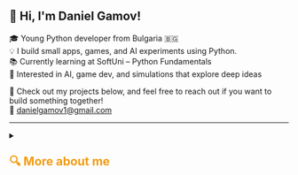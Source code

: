 
## 👋 Hi, I'm Daniel Gamov!

🎓 Young Python developer from Bulgaria 🇧🇬  
💡 I build small apps, games, and AI experiments using Python.  
📚 Currently learning at SoftUni – Python Fundamentals  
🤖 Interested in AI, game dev, and simulations that explore deep ideas  

📁 Check out my projects below, and feel free to reach out if you want to build something together!  
📧 danielgamov1@gmail.com

---
<details>
<summary><h3><span style="color:#f39c12; font-size: 1.3em;">🔍 More about me</span></h3></summary>

## 🚀 What I Love

🤖 I'm learning about Artificial Intelligence and trying to understand it deeply — so I can build my own AI one day!  
🎮 I love creating games and bringing fun ideas to life.  
🌎 I'm also creating simulations and systems that help me grow in programming and explore the philosophy of how things work.

---

## 🛠️ Skills

<div align="center">

<!-- 🔵 Горна вълна -->
<img src="https://github.com/Daniel-Gamov/Daniel-Gamov/blob/main/waves/layered-waves-haikei.svg" width="100%" />

<!-- 🟣 Box със съдържанието -->
<div style="background-color:#111827; color:#e5e7eb; padding: 20px; border-radius: 15px; width: 90%; max-width: 800px; margin: 0 auto; box-shadow: 0 4px 10px rgba(0,0,0,0.4);">

### 🐍 <span style="color:#22d3ee">Python</span>:
- **Tkinter** – GUI apps → [Tkinter Projects](https://github.com/Daniel-Gamov/Tkinker_progects)
- **Basic algorithms** – things like:
  - Sorting (e.g. bubble sort)
  - Searching (e.g. binary search)
  - Math logic (e.g. multiplication tables, factorials)
  - Fibonacci, working with lists/dictionaries, text parsing
- **Pygame** – I'm currently learning it and building a game project.

---

### 🤖 <span style="color:#c084fc">AI</span>:
- I hold 2 certificates:  
  - `AI for Data Analysis`  
  - `AI for Education and Self-Education`  
- I’m also studying AI at SoftUni and learning about prompts, logic, and human-like behavior.

</div>

<!-- 🔵 Долна вълна -->
<img src="[https://raw.githubusercontent.com/Daniel-Gamov/assets/main/wave-bottom.svg](https://github.com/Daniel-Gamov/Daniel-Gamov/blob/main/waves/layered-waves-haikei%20(1).svg)" width="100%" />

</div>
---

## 🤝 Let's Collaborate!

Looking for a motivated Python buddy? 😁  
If you're into game dev, AI, or building cool apps – let’s learn together and create something legendary! 💥

📩 Feel free to open an issue or message me here on GitHub.

---

## 📁 Projects

| 🔧 Project Name             | 💡 Description                     |
|----------------------------|-------------------------------------|
| `Tkinter_projects`         | Beginner GUI apps with music & math 🎵🧠 |
| `SoftUni_tasks_and_projects` | My coding journey at SoftUni 📘     |
| `Python Fun Little Games`  | Small games and experiments 🎖️       |

---

## 📊 GitHub Stats

<div align="center">

  <img src="https://github-readme-stats.vercel.app/api?username=Daniel-Gamov&show_icons=true&theme=radical" alt="Daniel's GitHub Stats" />

  <br/>

  <img src="https://github-readme-stats.vercel.app/api/top-langs/?username=Daniel-Gamov&layout=compact&theme=vision-friendly-dark" alt="Top Languages" />

</div>
---

## 📫 Contact Me

📧 [danielgamov1@gmail.com](mailto:danielgamov1@gmail.com)
